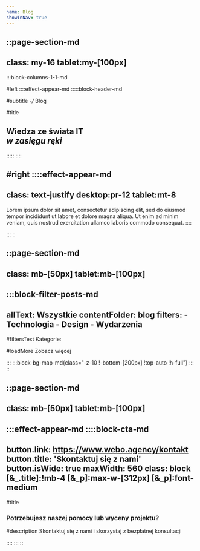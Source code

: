 ```yaml
---
name: Blog
showInNav: true
---
```


::page-section-md
---
class: my-16 tablet:my-[100px]
---
:::block-columns-1-1-md

#left
::::effect-appear-md
:::::block-header-md

#subtitle
*-/* Blog

#title
## Wiedza ze świata IT <br> *w zasięgu ręki*

:::::
::::

#right
::::effect-appear-md
---
class: text-justify desktop:pr-12 tablet:mt-8
---
Lorem ipsum dolor sit amet, consectetur adipiscing elit, sed do eiusmod tempor incididunt ut labore et dolore magna aliqua. Ut enim ad minim veniam, quis nostrud exercitation ullamco laboris commodo consequat.
::::

:::
::



::page-section-md
---
class: mb-[50px] tablet:mb-[100px]
---

:::block-filter-posts-md
---
allText: Wszystkie
contentFolder: blog
filters:
    - Technologia
    - Design
    - Wydarzenia
---

#filtersText
Kategorie:

#loadMore
Zobacz więcej

:::
:::block-bg-map-md{class="-z-10 !-bottom-[200px] !top-auto !h-full"}
:::
::



::page-section-md
---
class: mb-[50px] tablet:mb-[100px]
---
:::effect-appear-md
::::block-cta-md
---
button.link: https://www.webo.agency/kontakt
button.title: 'Skontaktuj się z nami'
button.isWide: true
maxWidth: 560
class: block [&_.title]:!mb-4 [&_p]:max-w-[312px] [&_p]:font-medium
---

#title
### Potrzebujesz naszej pomocy lub wyceny projektu?

#description
Skontaktuj się z nami i skorzystaj z bezpłatnej konsultacji

::::
:::
::